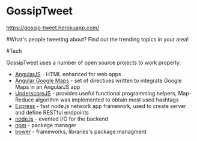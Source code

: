 # GossipTweet

https://gossip-tweet.herokuapp.com/

#What's people tweeting about?
Find out the trending topics in your area!

#Tech

GossipTweet uses a number of open source projects to work properly:

* [AngularJS](https://angularjs.org/) - HTML enhanced for web apps
* [Angular Google Maps](http://angular-ui.github.io/angular-google-maps) - set of directives written to integrate Google Maps in an AngularJS app
* [UnderscoreJS](http://underscorejs.org/) -  provides useful functional programming helpers, Map-Reduce algorithm was implemented to obtain most used hashtags
* [Express](http://expressjs.com/) - fast node.js network app framework, used to create server and define RESTful endpoints 
* [node.js](https://nodejs.org/en/) - evented I/O for the backend
* [npm](https://www.npmjs.com/) - package manager
* [bower](http://bower.io/) - frameworks, libraries's package managment


